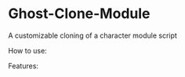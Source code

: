 # Ghost-Clone-Module
A customizable cloning of a character module script

How to use:




Features:
